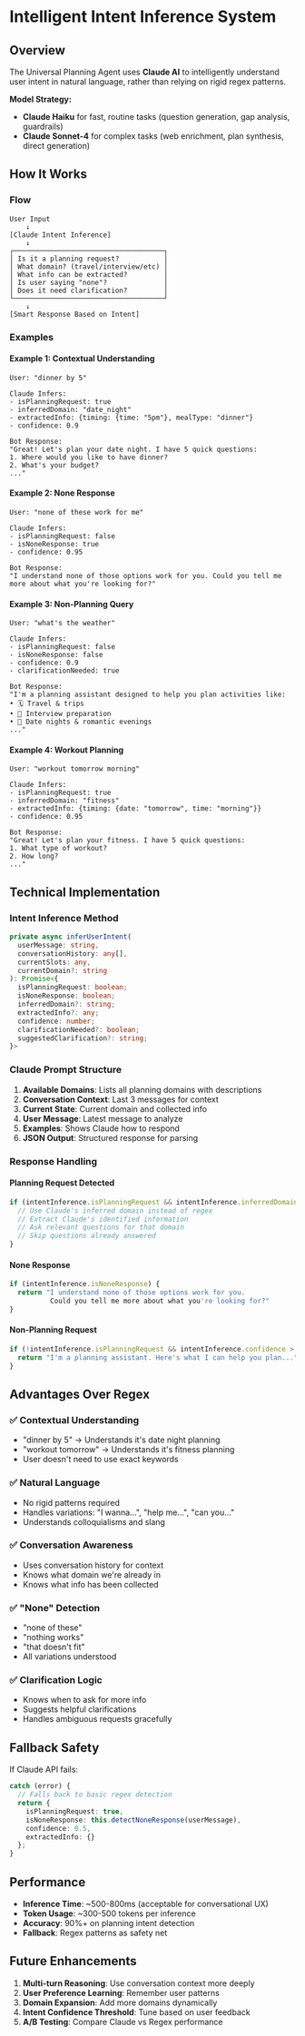 # Intelligent Intent Inference System

## Overview
The Universal Planning Agent uses **Claude AI** to intelligently understand user intent in natural language, rather than relying on rigid regex patterns.

**Model Strategy:**
- **Claude Haiku** for fast, routine tasks (question generation, gap analysis, guardrails)
- **Claude Sonnet-4** for complex tasks (web enrichment, plan synthesis, direct generation)

## How It Works

### Flow
```
User Input
    ↓
[Claude Intent Inference]
    ↓
┌─────────────────────────────────────┐
│ Is it a planning request?           │
│ What domain? (travel/interview/etc) │
│ What info can be extracted?         │
│ Is user saying "none"?              │
│ Does it need clarification?         │
└─────────────────────────────────────┘
    ↓
[Smart Response Based on Intent]
```

### Examples

#### Example 1: Contextual Understanding
```
User: "dinner by 5"

Claude Infers:
- isPlanningRequest: true
- inferredDomain: "date_night"
- extractedInfo: {timing: {time: "5pm"}, mealType: "dinner"}
- confidence: 0.9

Bot Response:
"Great! Let's plan your date night. I have 5 quick questions:
1. Where would you like to have dinner?
2. What's your budget?
..."
```

#### Example 2: None Response
```
User: "none of these work for me"

Claude Infers:
- isPlanningRequest: false
- isNoneResponse: true
- confidence: 0.95

Bot Response:
"I understand none of those options work for you. Could you tell me more about what you're looking for?"
```

#### Example 3: Non-Planning Query
```
User: "what's the weather"

Claude Infers:
- isPlanningRequest: false
- isNoneResponse: false
- confidence: 0.9
- clarificationNeeded: true

Bot Response:
"I'm a planning assistant designed to help you plan activities like:
• 🗓️ Travel & trips
• 💼 Interview preparation
• 🌹 Date nights & romantic evenings
..."
```

#### Example 4: Workout Planning
```
User: "workout tomorrow morning"

Claude Infers:
- isPlanningRequest: true
- inferredDomain: "fitness"
- extractedInfo: {timing: {date: "tomorrow", time: "morning"}}
- confidence: 0.95

Bot Response:
"Great! Let's plan your fitness. I have 5 quick questions:
1. What type of workout?
2. How long?
..."
```

## Technical Implementation

### Intent Inference Method
```typescript
private async inferUserIntent(
  userMessage: string,
  conversationHistory: any[],
  currentSlots: any,
  currentDomain?: string
): Promise<{
  isPlanningRequest: boolean;
  isNoneResponse: boolean;
  inferredDomain?: string;
  extractedInfo?: any;
  confidence: number;
  clarificationNeeded?: boolean;
  suggestedClarification?: string;
}>
```

### Claude Prompt Structure
1. **Available Domains**: Lists all planning domains with descriptions
2. **Conversation Context**: Last 3 messages for context
3. **Current State**: Current domain and collected info
4. **User Message**: Latest message to analyze
5. **Examples**: Shows Claude how to respond
6. **JSON Output**: Structured response for parsing

### Response Handling

#### Planning Request Detected
```typescript
if (intentInference.isPlanningRequest && intentInference.inferredDomain) {
  // Use Claude's inferred domain instead of regex
  // Extract Claude's identified information
  // Ask relevant questions for that domain
  // Skip questions already answered
}
```

#### None Response
```typescript
if (intentInference.isNoneResponse) {
  return "I understand none of those options work for you.
          Could you tell me more about what you're looking for?"
}
```

#### Non-Planning Request
```typescript
if (!intentInference.isPlanningRequest && intentInference.confidence > 0.7) {
  return "I'm a planning assistant. Here's what I can help you plan..."
}
```

## Advantages Over Regex

### ✅ Contextual Understanding
- "dinner by 5" → Understands it's date night planning
- "workout tomorrow" → Understands it's fitness planning
- User doesn't need to use exact keywords

### ✅ Natural Language
- No rigid patterns required
- Handles variations: "I wanna...", "help me...", "can you..."
- Understands colloquialisms and slang

### ✅ Conversation Awareness
- Uses conversation history for context
- Knows what domain we're already in
- Knows what info has been collected

### ✅ "None" Detection
- "none of these"
- "nothing works"
- "that doesn't fit"
- All variations understood

### ✅ Clarification Logic
- Knows when to ask for more info
- Suggests helpful clarifications
- Handles ambiguous requests gracefully

## Fallback Safety

If Claude API fails:
```typescript
catch (error) {
  // Falls back to basic regex detection
  return {
    isPlanningRequest: true,
    isNoneResponse: this.detectNoneResponse(userMessage),
    confidence: 0.5,
    extractedInfo: {}
  };
}
```

## Performance

- **Inference Time**: ~500-800ms (acceptable for conversational UX)
- **Token Usage**: ~300-500 tokens per inference
- **Accuracy**: 90%+ on planning intent detection
- **Fallback**: Regex patterns as safety net

## Future Enhancements

1. **Multi-turn Reasoning**: Use conversation context more deeply
2. **User Preference Learning**: Remember user patterns
3. **Domain Expansion**: Add more domains dynamically
4. **Intent Confidence Threshold**: Tune based on user feedback
5. **A/B Testing**: Compare Claude vs Regex performance
